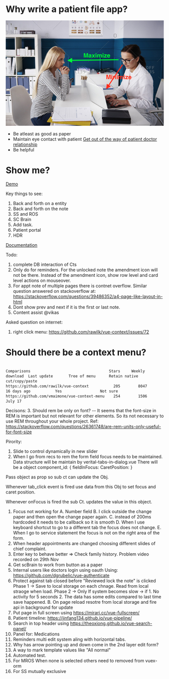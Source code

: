 # Why write a patient file app?

![eye contact](./docs/images/maintain-eye-contact-with-patient.png)

- Be atleast as good as paper
- Maintain eye contact with patient
  [Get out of the way of patient doctor relationship](https://khn.org/news/death-by-a-thousand-clicks/)
- Be helpful

# Show me?

[Demo](http://116.203.134.163/pf/abcd)

Key things to see:

1. Back and forth on a entity
2. Back and forth on the note
3. SS and ROS
4. SC Brain
5. Add task.
6. Patient portal
7. HDR

[Documentation](https://savantcare.github.io)

Todo:

1. complete DB interaction of Cts
2. Only do for reminders. For the unlocked note the amendment icon will not be there. Instead of the amendment icon, show row level and card level actions on mouseover.
3. For appt note of multiple pages there is contnet overflow. Similar question answered on stackoverflow at: https://stackoverflow.com/questions/39486352/a4-page-like-layout-in-html
4. Dont show prev and next if it is the first or last note.
5. Content assist @vikas

Asked question on internet:

1. right click menu: https://github.com/rawilk/vue-context/issues/72

# Should there be a context menu?

```

Comparisons                                   Stars     Weekly download  Last update       Tree of menu      Retain native cut/copy/paste
https://github.com/rawilk/vue-context           205        8047          16 days ago           Yes                 Not sure
https://github.com/vmaimone/vue-context-menu    254        1506            July 17
```

Decisons: 3. Should rem be only on font?
-- It seems that the font-size in REM is important but not relevant for other elements. So its not necessary to use REM throughout your whole project.
Ref: https://stackoverflow.com/questions/26361748/are-rem-units-only-useful-for-font-size

Pirority:

1. Slide to control dynamically in new slider
2. When I go from recs to rem the form field focus needs to be maintained.
   Data structure will be maintain by verital-tabs-in-dialog.vue
   There will be a object
   component_id: {
   fieldInFocus:
   CaretPosition:
   }

Pass object as prop so sub ct can update the Obj.

Whenever tab_click event is fired use data from this Obj to set focus and caret position.

Whenever onFocus is fired the sub Ct. updates the value in this object.

1. Focus not working for
   A. Number field
   B. I click outside the change paper and then open the change paper again.
   C. instead of 200ms hardcoded it needs to be callback so it is smooth
   D. When I use keyboard shortcut to go to a different tab the focus does not change.
   E. When I go to service statement the focus is not on the right area of the form.
2. When header appointments are changed choosing different slides of chief complaint.
3. Enter key to behave better => Check family history. Problem video recorded on 29th Nov
4. Get scBrain to work from button as a paper
5. Internal users like doctors login using oauth Using: https://github.com/dgrubelic/vue-authenticate
6. Protect against tab closed before "Reviewed lock the note" is clicked Phase 1 -> Save to local storage on each chnage. Read from local straoge when load. Phase 2 -> Only If system becomes slow -> if 1. No activity for 5 seconds 2. The data has some edits compared to last time save happened. B. On page reload resotre from local storage and fire api in background for update
7. Put page in full screen using https://mirari.cc/vue-fullscreen/
8. Patient timeline: https://jinfang134.github.io/vue-pipeline/
9. Search in top header using https://theoxiong.github.io/vue-search-panel/
10. Panel for: Medications
11. Reminders multi edit system aling with horizontal tabs.
12. Why has arrow pointing up and down come in the 2nd layer edit form?
13. A way to mark template values like "All normal"
14. Automated test.
15. For MROS When none is selected others need to removed from vuex-orm
16. For SS mutually exclusive
